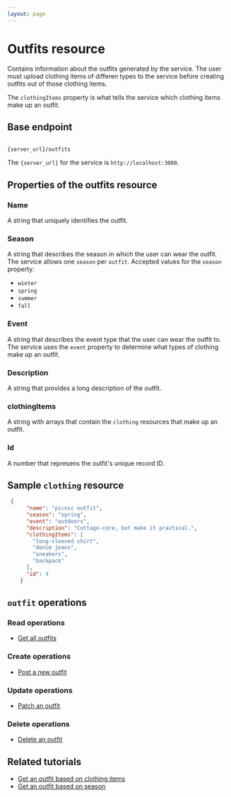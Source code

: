 ```yaml
---
layout: page
---
```


# Outfits resource

Contains information about the outfits generated by the service. The user must upload clothing items of differen types to the service before creating outfits out of those clothing items.

The `clothingItems` property is what tells the service which clothing items make up an outfit.

## Base endpoint

```shell

{server_url}/outfits
```

The `{server_url}` for the service is `http://localhost:3000`.

## Properties of the outfits resource

### Name

A string that uniquely identifies the outfit.

### Season

A string that describes the season in which the user can wear the outfit. The service allows one `season` per `outfit`.
Accepted values for the `season` property:

* `winter`
* `spring`
* `summer`
* `fall`

### Event

A string that describes the event type that the user can wear the outfit to. The service uses the `event` property to determine what types of clothing make up an outfit.

### Description

A string that provides a long description of the outfit.

### clothingItems

A string with arrays that contain the `clothing` resources that make up an outfit.

### Id

A number that represens the outfit's unique record ID.

## Sample `clothing` resource

``` json
 {
      "name": "picnic outfit",
      "season": "spring",
      "event": "outdoors",
      "description": "Cottage-core, but make it practical.",
      "clothingItems": [
        "long-sleeved shirt",
        "denim jeans",
        "sneakers",
        "backpack"
      ],
      "id": 4
    }
```

## `outfit` operations

### Read operations

* [Get all outfits](outfits-get-all-outfits.md)

### Create operations

* [Post a new outfit](outfits-post-a-new-outfit.md)

### Update operations

* [Patch an outfit](outfits-patch-an-outfit-by-id.md)

### Delete operations

* [Delete an outfit](outfits-delete-an-outfit.md)

## Related tutorials

* [Get an outfit based on clothing items](../tutorials/outfits-get-outfit-based-on-clothing-item.md)
* [Get an outfit based on season](../tutorials/outfits-get-all-outfits-by-season.md)
